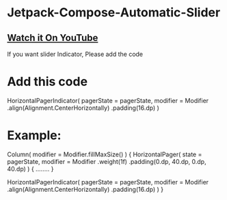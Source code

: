 # Jetpack-Compose-Automatic-Slider

## [Watch it On YouTube](https://www.youtube.com/watch?v=rsHyjOTkxlM)

If you want slider Indicator, Please add the code

# Add this code
  HorizontalPagerIndicator(
    pagerState = pagerState,
    modifier = Modifier
        .align(Alignment.CenterHorizontally)
        .padding(16.dp)
  )
        
# Example:
Column(
    modifier = Modifier.fillMaxSize()
) {
  HorizontalPager(
      state = pagerState,
      modifier = Modifier
          .weight(1f)
          .padding(0.dp, 40.dp, 0.dp, 40.dp)
  ) {
    ........
  }

  HorizontalPagerIndicator(
    pagerState = pagerState,
    modifier = Modifier
        .align(Alignment.CenterHorizontally)
        .padding(16.dp)
  )
}
